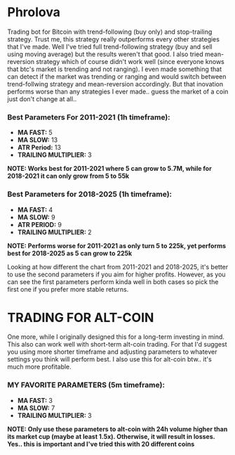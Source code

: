 # Phrolova
Trading bot for Bitcoin with trend-following (buy only) and stop-trailing strategy. Trust me, this strategy really outperforms every other strategies that I've made. Well I've tried full trend-following strategy (buy and sell using moving average) but the results weren't that good. I also tried mean-reversion strategy which of course didn't work well (since everyone knows that btc's market is trending and not ranging). I even made something that can detect if the market was trending or ranging and would switch between trend-follwing strategy and mean-reversion accordingly. But that inovation performs worse than any strategies I ever made.. guess the market of a coin just don't change at all.. 

### Best Parameters For 2011-2021 (1h timeframe):
- **MA FAST:** 5
- **MA SLOW:** 13
- **ATR Period:** 13
- **TRAILING MULTIPLIER:** 3
  
**NOTE: Works best for 2011-2021 where 5 can grow to 5.7M, while for 2018-2021 it can only grow from 5 to 55k**

### Best Parameters for 2018-2025 (1h timeframe):
- **MA FAST:** 4
- **MA SLOW:** 9
- **ATR PERIOD:** 9
- **TRAILING MULTIPLIER:** 2
  
**NOTE: Performs worse for 2011-2021 as only turn 5 to 225k, yet performs best for 2018-2025 as 5 can grow to 225k**

Looking at how different the chart from 2011-2021 and 2018-2025, it's better to use the second parameters if you aim for higher profits. However, as you can see the first parameters perform kinda well in both cases so pick the first one if you prefer more stable returns.

# TRADING FOR ALT-COIN
One more, while I originally designed this for a long-term investing in mind. This also can work well with short-term alt-coin trading. For that I'd suggest you using more shorter timeframe and adjusting parameters to whatever settings you think will perform best. I also use this for alt-coin btw.. it's much more profitable.

### MY FAVORITE PARAMETERS (5m timeframe):
- **MA FAST:** 3
- **MA SLOW:** 7
- **TRAILING MULTIPLIER:** 3

**NOTE: Only use these parameters to alt-coin with 24h volume higher than its market cup (maybe at least 1.5x). Otherwise, it will result in losses. Yes.. this is important and I've tried this with 20 different coins**
